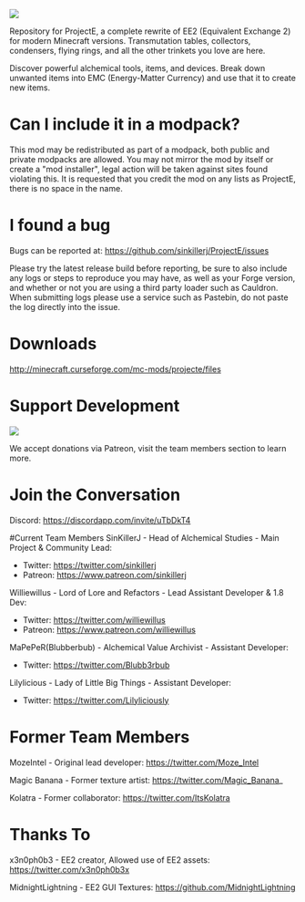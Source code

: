 ![](/src/main/resources/assets/projecte/logo.png?raw=true)

Repository for ProjectE, a complete rewrite of EE2 (Equivalent Exchange 2) for modern Minecraft versions. Transmutation tables, collectors, condensers, flying rings, and all the other trinkets you love are here.

Discover powerful alchemical tools, items, and devices. Break down unwanted items into EMC (Energy-Matter Currency) and use that it to create new items.


# Can I include it in a modpack?
This mod may be redistributed as part of a modpack, both public and private modpacks are allowed. You may not mirror the mod by itself or create a "mod installer", legal action will be taken against sites found violating this. It is requested that you credit the mod on any lists as ProjectE, there is no space in the name.

# I found a bug
Bugs can be reported at: https://github.com/sinkillerj/ProjectE/issues

Please try the latest release build before reporting, be sure to also include any logs or steps to reproduce you may have, as well as your Forge version, and whether or not you are using a third party loader such as Cauldron. When submitting logs please use a service such as Pastebin, do not paste the log directly into the issue.

# Downloads
http://minecraft.curseforge.com/mc-mods/projecte/files

# Support Development
![](/patreon.png?raw=true)

We accept donations via Patreon, visit the team members section to learn more.

# Join the Conversation

Discord: https://discordapp.com/invite/uTbDkT4

#Current Team Members
SinKillerJ - Head of Alchemical Studies - Main Project & Community Lead:

* Twitter: https://twitter.com/sinkillerj
* Patreon: https://www.patreon.com/sinkillerj

Williewillus - Lord of Lore and Refactors - Lead Assistant Developer & 1.8 Dev:

* Twitter: https://twitter.com/williewillus
* Patreon: https://www.patreon.com/williewillus

MaPePeR(Blubberbub) - Alchemical Value Archivist - Assistant Developer: 

* Twitter: https://twitter.com/Blubb3rbub

Lilylicious - Lady of Little Big Things - Assistant Developer:

* Twitter: https://twitter.com/Lilyliciously

# Former Team Members
MozeIntel - Original lead developer: https://twitter.com/Moze_Intel

Magic Banana - Former texture artist: https://twitter.com/Magic_Banana_

Kolatra - Former collaborator: https://twitter.com/ItsKolatra

# Thanks To
x3n0ph0b3 - EE2 creator, Allowed use of EE2 assets: https://twitter.com/x3n0ph0b3x

MidnightLightning - EE2 GUI Textures: https://github.com/MidnightLightning

